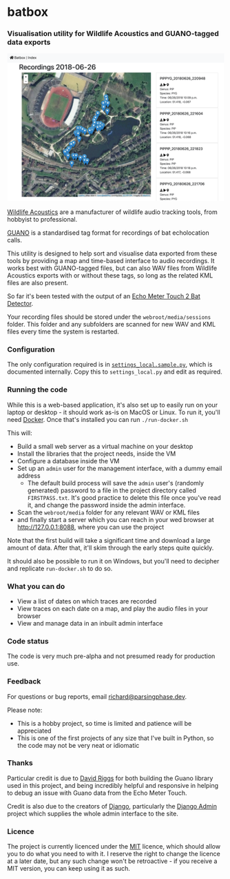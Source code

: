 # batbox

### Visualisation utility for Wildlife Acoustics and GUANO-tagged data exports

![Map view](docs/images/mapview.png)         

[Wildlife Acoustics](https://www.wildlifeacoustics.com) are a manufacturer of wildlife audio tracking tools, from hobbyist to professional.
 
[GUANO](https://guano-md.org) is a standardised tag format for recordings of bat echolocation calls.
 
This utility is designed to help sort and visualise data exported from these tools by providing a map and time-based interface to audio recordings. 
It works best with GUANO-tagged files, but can also WAV files from Wildlife Acoustics exports with or without these tags, so long as the related KML files are also present.

So far it's been tested with the output of an 
[Echo Meter Touch 2 Bat Detector](https://www.wildlifeacoustics.com/products/echo-meter-touch-2).

Your recording files should be stored under the `webroot/media/sessions` folder. 
This folder and any subfolders are scanned for new WAV and KML files every time the system is restarted.
                   
### Configuration

The only configuration required is in [`settings_local.sample.py`](settings_local.sample.py), which is documented internally.
Copy this to `settings_local.py` and edit as required.

### Running the code

While this is a web-based application, it's also set up to easily run on your laptop or desktop - it should work as-is on MacOS or Linux. To run it, you'll need [Docker](https://docker.com). Once that's installed you can run `./run-docker.sh`
    
This will:

- Build a small web server as a virtual machine on your desktop
- Install the libraries that the project needs, inside the VM
- Configure a database inside the VM
- Set up an `admin` user for the management interface, with a dummy email address
  - The default build process will save the `admin` user's (randomly generated) password to a file in the project directory called `FIRSTPASS.txt`. It's good practice to delete this file once you've read it, and change the password inside the admin interface. 
- Scan the `webroot/media` folder for any relevant WAV or KML files
- and finally start a server which you can reach in your wed browser at http://127.0.0.1:8088, where you can use the project

Note that the first build will take a significant time and download a large amount of data. After that, it'll skim through the early steps quite quickly.

It should also be possible to run it on Windows, but you'll need to decipher and replicate `run-docker.sh` to do so.

### What you can do

- View a list of dates on which traces are recorded
- View traces on each date on a map, and play the audio files in your browser
- View and manage data in an inbuilt admin interface

### Code status

The code is very much pre-alpha and not presumed ready for production use.

### Feedback

For questions or bug reports, email [richard@parsingphase.dev](mailto:parsingphase@parsingphase.dev). 

Please note: 

 - This is a hobby project, so time is limited and patience will be appreciated
 - This is one of the first projects of any size that I've built in Python, so the code may not be very neat or idiomatic
 
### Thanks

Particular credit is due to [David Riggs](https://github.com/riggsd) for both building the Guano library used in this project, and being incredibly helpful and responsive in helping to debug an issue with Guano data from the Echo Meter Touch.

Credit is also due to the creators of [Django](https://www.djangoproject.com), particularly the [Django Admin](https://docs.djangoproject.com/en/2.2/ref/contrib/admin/) project which supplies the whole admin interface to the site.

### Licence

The project is currently licenced under the [MIT](LICENCE.txt) licence, which should allow you to do what you need to with it. I reserve the right to change the licence at a later date, but any such change won't be retroactive - if you receive a MIT version, you can keep using it as such.
           
                   